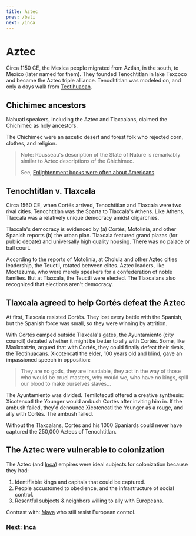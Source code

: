 ```yaml
---
title: Aztec
prev: /bali
next: /inca
---
```


# Aztec

Circa 1150 CE, the Mexica people migrated from Aztlán, in the south, to Mexico (later named for them).
They founded Tenochtitlan in lake Texcoco and became the Aztec triple alliance.
Tenochtitlan was modeled on, and only a days walk from [Teotihuacan](/teotihuacan).

## Chichimec ancestors

Nahuatl speakers, including the Aztec and Tlaxcalans, claimed the Chichimec as holy ancestors.

The Chichimec were an ascetic desert and forest folk who rejected corn, clothes, and religion.

> Note: Rousseau's description of the State of Nature is remarkably similar to Aztec descriptions of the Chichimec.
>
> See, [Enlightenment books were often about Americans](/enlightenment).

## Tenochtitlan v. Tlaxcala

Circa 1560 CE, when Cortés arrived, Tenochtitlan and Tlaxcala were two rival cities.
Tenochtitlan was the Sparta to Tlaxcala's Athens.
Like Athens, Tlaxcala was a relatively unique democracy amidst oligarchies.

Tlaxcala's democracy is evidenced by (a) Cortés, Motolinía, and other Spanish reports (b) the urban plan.
Tlaxcala featured grand plazas (for public debate) and universally high quality housing.
There was no palace or ball court.

According to the reports of Motolinía, at Cholula and other Aztec cities leadership, the Teuctli, rotated between elites.
Aztec leaders, like Moctezuma, who were merely speakers for a confederation of noble families.
But at Tlaxcala, the Teuctli were elected.
The Tlaxcalans also recognized that elections aren't democracy.

## Tlaxcala agreed to help Cortés defeat the Aztec

At first, Tlaxcala resisted Cortés.
They lost every battle with the Spanish, but the Spanish force was small, so they were winning by attrition.

With Cortés camped outside Tlaxcala's gates, the Ayuntamiento (city council) debated whether it might be better to ally with Cortés.
Some, like Maxîxcatzin, argued that with Cortés, they could finally defeat their rivals, the Teotihuacans.
Xicotencatl the elder, 100 years old and blind, gave an impassioned speech in opposition:

> They are no gods,
> they are insatiable,
> they act in the way of those who would be cruel masters,
> why would we, who have no kings, spill our blood to make ourselves slaves...

The Ayuntamiento was divided.
Temilotecutl offered a creative synthesis:
Xicotencatl the Younger would ambush Cortés after inviting him in.
If the ambush failed, they'd denounce Xicotencatl the Younger as a rouge, and ally with Cortés.
The ambush failed.

Without the Tlaxcalans, Cortés and his 1000 Spaniards could never have captured the 250,000 Aztecs of Tenochtitlan.

## The Aztec were vulnerable to colonization

The Aztec (and [Inca](/inca)) empires were ideal subjects for colonization because they had:

1. Identifiable kings and capitals that could be captured.
2. People accustomed to obedience, and the infrastructure of social control.
3. Resentful subjects & neighbors willing to ally with Europeans.

Contrast with: [Maya](/maya) who still resist European control.

### Next: [Inca](/inca)
